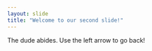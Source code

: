 ```yaml
---
layout: slide
title: "Welcome to our second slide!"
---
```

The dude abides.
Use the left arrow to go back!
